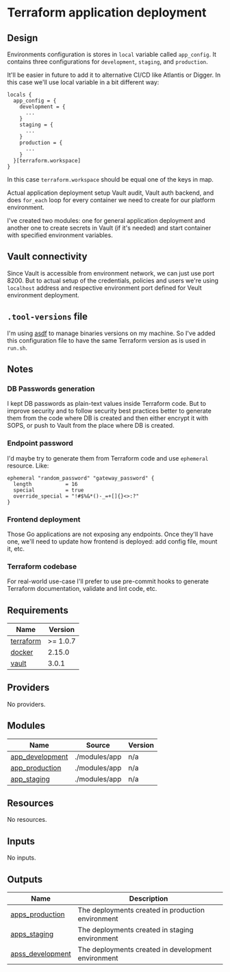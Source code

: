 # Terraform application deployment

## Design

Environments configuration is stores in `local` variable called `app_config`. It contains three configurations for `development`, `staging`, and `production`.

It'll be easier in future to add it to alternative CI/CD like Atlantis or Digger. In this case we'll use local variable in a bit different way:

```hcl
locals {
  app_config = {
    development = {
      ...
    }
    staging = {
      ...
    }
    production = {
      ...
    }
  }[terraform.workspace]
}
```

In this case `terraform.workspace` should be equal one of the keys in map.

Actual application deployment setup Vault audit, Vault auth backend, and does `for_each` loop for every container we need to create for our platform environment.

I've created two modules: one for general application deployment and another one to create secrets in Vault (if it's needed) and start container with specified environment variables.

## Vault connectivity

Since Vault is accessible from environment network, we can just use port 8200. But to actual setup of the credentials, policies and users we're using `localhost` address and respective environment port defined for Veult environment deployment.

## `.tool-versions` file

I'm using [asdf](https://asdf-vm.com/) to manage binaries versions on my machine. So I've added this configuration file to have the same Terraform version as is used in `run.sh`.

## Notes

### DB Passwords generation

I kept DB passwords as plain-text values inside Terraform code. But to improve security and to follow security best practices better to generate them from the code where DB is created and then either encrypt it with SOPS, or push to Vault from the place where DB is created.

### Endpoint password

I'd maybe try to generate them from Terraform code and use `ephemeral` resource. Like:

```hcl
ephemeral "random_password" "gateway_password" {
  length           = 16
  special          = true
  override_special = "!#$%&*()-_=+[]{}<>:?"
}
```

### Frontend deployment

Those Go applications are not exposing any endpoints. Once they'll have one, we'll need to update how frontend is deployed: add config file, mount it, etc.

### Terraform codebase

For real-world use-case I'll prefer to use pre-commit hooks to generate Terraform documentation, validate and lint code, etc.

<!-- BEGIN_TF_DOCS -->
## Requirements

| Name | Version |
|------|---------|
| <a name="requirement_terraform"></a> [terraform](#requirement\_terraform) | >= 1.0.7 |
| <a name="requirement_docker"></a> [docker](#requirement\_docker) | 2.15.0 |
| <a name="requirement_vault"></a> [vault](#requirement\_vault) | 3.0.1 |

## Providers

No providers.

## Modules

| Name | Source | Version |
|------|--------|---------|
| <a name="module_app_development"></a> [app\_development](#module\_app\_development) | ./modules/app | n/a |
| <a name="module_app_production"></a> [app\_production](#module\_app\_production) | ./modules/app | n/a |
| <a name="module_app_staging"></a> [app\_staging](#module\_app\_staging) | ./modules/app | n/a |

## Resources

No resources.

## Inputs

No inputs.

## Outputs

| Name | Description |
|------|-------------|
| <a name="output_apps_production"></a> [apps\_production](#output\_apps\_production) | The deployments created in production environment |
| <a name="output_apps_staging"></a> [apps\_staging](#output\_apps\_staging) | The deployments created in staging environment |
| <a name="output_apss_development"></a> [apss\_development](#output\_apss\_development) | The deployments created in development environment |
<!-- END_TF_DOCS -->
